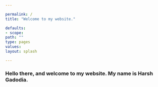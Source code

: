 ```yaml
---

permalink: /
title: "Welcome to my website."

defaults:
- scope:
path: ""
type: pages
values:
layout: splash

---
```



### Hello there, and welcome to my website. My name is Harsh Gadodia. 
